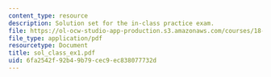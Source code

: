 ```yaml
---
content_type: resource
description: Solution set for the in-class practice exam.
file: https://ol-ocw-studio-app-production.s3.amazonaws.com/courses/18-075-advanced-calculus-for-engineers-fall-2004/6fa2542f92b49b79cec9ec838077732d_sol_class_ex1.pdf
file_type: application/pdf
resourcetype: Document
title: sol_class_ex1.pdf
uid: 6fa2542f-92b4-9b79-cec9-ec838077732d
---
```

